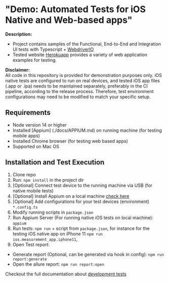 # "Demo: Automated Tests for iOS Native and Web-based apps"

**Description:** 
- Project contains samples of the Functional, End-to-End and Integration UI tests with Typescript + [WebdriverIO](https://webdriver.io/)
- Tested website [Herokuapp](https://the-internet.herokuapp.com/) provides a variety of web application examples for testing. 

**Disclaimer:**  
   All code in this repository is provided for demonstration purposes only. iOS native tests are configured to run on real devices, and tested iOS app files (.app or .ipa) needs to be maintained separately, preferably in the CI pipeline, according to the release process. Therefore, test environment configurations may need to be modified to match your specific setup.

## Requirements
- Node version 14 or higher
- Installed [Appium] (./docs/APPIUM.md) on running machine (for testing mobile apps)
- Installed Chrome browser (for testing web based apps)
- Supported on Mac OS

## Installation and Test Execution

1. Clone repo
2. Run: `npm install` in the project dir
3. [Optional] Connect test device to the running machine via USB (for native mobile tests)
4. [Optional] Install Appium on a local machine [check here](./docs/APPIUM.md)
5. [Optional] Add configurations for your test devices (environment)  `*.config.ts`
6. Modify running scripts in `package.json`
7. Run Appium Server (For running native iOS tests on local machine): `appium`
8. Run tests: `npm run` + script from `package.json`, for instance for the testing iOS native app on iPhone 11  `npm run ios.measurement_app.iphone11`, 
9. Open Test report: 
 - Generate report (Optional, can be generated via hook in config): `npm run report:generate` 
 - Open the allure report: `npm run report:open`

Checkout the full documentation about [development tests](./docs/CONTRIBUTING.md)